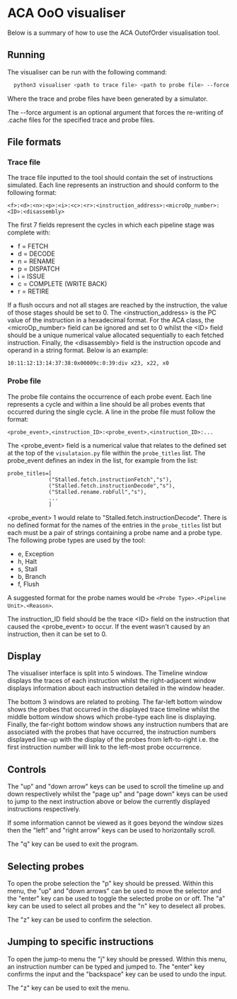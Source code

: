 # ACA OoO visualiser

Below is a summary of how to use the ACA OutofOrder visualisation tool.

## Running
The visualiser can be run with the following command:
```bash
  python3 visualiser <path to trace file> <path to probe file> --force
```
Where the trace and probe files have been generated by a simulator.

The --force argument is an optional argument that forces the re-writing of
.cache files for the specified trace and probe files.

## File formats
### Trace file
The trace file inputted to the tool should contain the set of instructions simulated. Each line represents an instruction and should conform to the following format:
```
<f>:<d>:<n>:<p>:<i>:<c>:<r>:<instruction_address>:<microOp_number>:<ID>:<disassembly>
```
The first 7 fields represent the cycles in which each pipeline stage was complete with:
- f = FETCH
- d = DECODE
- n = RENAME
- p = DISPATCH
- i = ISSUE
- c = COMPLETE (WRITE BACK)
- r = RETIRE

If a flush occurs and not all stages are reached by the instruction, the value of those stages should be set to 0. The \<instruction_address> is the PC value of the instruction in a hexadecimal format. For the ACA class, the 
\<microOp_number> field can be ignored and set to 0 whilst the \<ID> field should be a unique numerical value allocated sequentially to each fetched instruction. Finally, the \<disassembly> field is the instruction opcode and operand in a string format. Below is an example:
```
10:11:12:13:14:37:38:0x00009c:0:39:div x23, x22, x0
```
### Probe file
The probe file contains the occurrence of each probe event. Each line represents a cycle and within a line should be all probes events that occurred during the single cycle. A line in the probe file must follow the format:
```
<probe_event>,<instruction_ID>:<probe_event>,<instruction_ID>:...
```
The \<probe_event> field is a numerical value that relates to the defined set at the top of the `visulataion.py` file within the `probe_titles` list. The probe_event defines an index in the list, for example from the list:
```
probe_titles=[
             ("Stalled.fetch.instructionFetch","s"),
             ("Stalled.fetch.instructionDecode","s"),
             ("Stalled.rename.robFull","s"),
             ...
             ]
```
\<probe_event> 1 would relate to "Stalled.fetch.instructionDecode". There is no defined format for the names of the entries in the `probe_titles` list but each must be a pair of strings containing a probe name and a probe type. The following probe types are used by the tool:
- e, Exception
- h, Halt
- s, Stall
- b, Branch
- f, Flush

A suggested format for the probe names would be `<Probe Type>.<Pipeline Unit>.<Reason>`.

The instruction_ID field should be the trace \<ID> field on the instruction that caused the \<probe_event> to occur. If the event wasn't caused by an instruction, then it can be set to 0.

## Display
The visualiser interface is split into 5 windows. The Timeline window displays the traces of each instruction whilst the right-adjacent window displays information about each instruction detailed in the window header.

The bottom 3 windows are related to probing. The far-left bottom window shows the probes that occurred in the displayed trace timeline whilst the middle bottom window shows which probe-type each line is displaying. Finally, the far-right bottom window shows any instruction numbers that are associated with the probes that
have occurred, the instruction numbers displayed line-up with the display of the probes from left-to-right i.e. the first instruction number will link to the left-most probe occurrence.

## Controls
The "up" and "down arrow" keys can be used to scroll the timeline up and down respectively whilst the "page up" and "page down" keys can be used to jump to the next instruction above or below the currently displayed instructions respectively.

If some information cannot be viewed as it goes beyond the window sizes then the "left" and "right arrow" keys can be used to horizontally scroll.

The "q" key can be used to exit the program.

## Selecting probes
To open the probe selection the "p" key should be pressed. Within this menu, the "up" and "down arrows" can be used to move the selector and the "enter" key can be used to toggle the selected probe on or off. The "a" key can be used to select all probes and the "n" key to deselect all probes.

The "z" key can be used to confirm the selection.

## Jumping to specific instructions
To open the jump-to menu the "j" key should be pressed. Within this menu, an instruction number can be typed and jumped to. The "enter" key confirms the input and the "backspace" key can be used to undo the input.

The "z" key can be used to exit the menu.